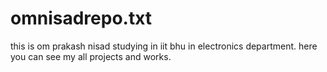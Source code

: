 # omnisadrepo.txt
this is om prakash nisad studying in iit bhu in electronics department.
here you can see my all projects and works.
